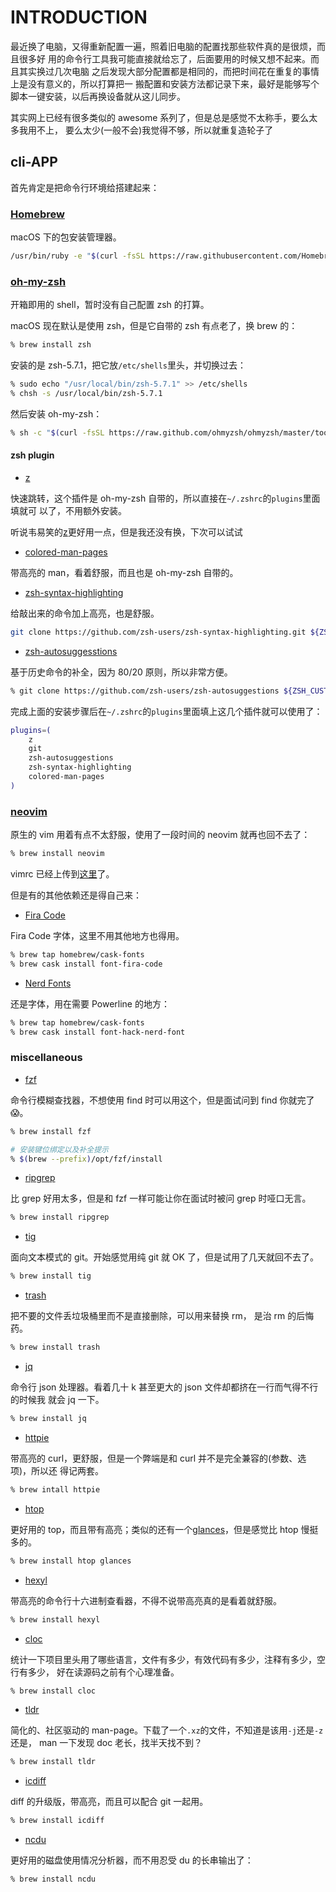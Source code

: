 # INTRODUCTION

最近换了电脑，又得重新配置一遍，照着旧电脑的配置找那些软件真的是很烦，而且很多好
用的命令行工具我可能直接就给忘了，后面要用的时候又想不起来。而且其实换过几次电脑
之后发现大部分配置都是相同的，而把时间花在重复的事情上是没有意义的，所以打算把一
搬配置和安装方法都记录下来，最好是能够写个脚本一键安装，以后再换设备就从这儿同步。

其实网上已经有很多类似的 awesome 系列了，但是总是感觉不太称手，要么太多我用不上，
要么太少(一般不会)我觉得不够，所以就重复造轮子了

## cli-APP

首先肯定是把命令行环境给搭建起来：

### [Homebrew](https://brew.sh/)

macOS 下的包安装管理器。

```sh
/usr/bin/ruby -e "$(curl -fsSL https://raw.githubusercontent.com/Homebrew/install/master/install)"
```

### [oh-my-zsh](https://ohmyz.sh/)

开箱即用的 shell，暂时没有自己配置 zsh 的打算。

macOS 现在默认是使用 zsh，但是它自带的 zsh 有点老了，换 brew 的：

```sh
% brew install zsh
```

安装的是 zsh-5.7.1，把它放`/etc/shells`里头，并切换过去：

```sh
% sudo echo "/usr/local/bin/zsh-5.7.1" >> /etc/shells
% chsh -s /usr/local/bin/zsh-5.7.1
```

然后安装 oh-my-zsh：

```sh
% sh -c "$(curl -fsSL https://raw.github.com/ohmyzsh/ohmyzsh/master/tools/install.sh)"
```

#### zsh plugin

* [z](https://github.com/ohmyzsh/ohmyzsh/tree/master/plugins/z)

快速跳转，这个插件是 oh-my-zsh 自带的，所以直接在`~/.zshrc`的`plugins`里面填就可
以了，不用额外安装。

听说韦易笑的[z](https://github.com/skywind3000/z.lua)更好用一点，但是我还没有换，下次可以试试

* [colored-man-pages](https://github.com/ohmyzsh/ohmyzsh/blob/master/plugins/colored-man-pages/colored-man-pages.plugin.zsh)

带高亮的 man，看着舒服，而且也是 oh-my-zsh 自带的。

* [zsh-syntax-highlighting]()

给敲出来的命令加上高亮，也是舒服。

```sh
git clone https://github.com/zsh-users/zsh-syntax-highlighting.git ${ZSH_CUSTOM:-~/.oh-my-zsh/custom}/plugins/zsh-syntax-highlighting
```

* [zsh-autosuggesstions](https://github.com/zsh-users/zsh-autosuggestions)

基于历史命令的补全，因为 80/20 原则，所以非常方便。

```sh
% git clone https://github.com/zsh-users/zsh-autosuggestions ${ZSH_CUSTOM:-~/.oh-my-zsh/custom}/plugins/zsh-autosuggestions
```

完成上面的安装步骤后在`~/.zshrc`的`plugins`里面填上这几个插件就可以使用了：

```sh
plugins=(
	z
	git
	zsh-autosuggestions
	zsh-syntax-highlighting
	colored-man-pages
)
```

### [neovim](https://neovim.io/)

原生的 vim 用着有点不太舒服，使用了一段时间的 neovim 就再也回不去了：

```sh
% brew install neovim
```

vimrc 已经上传到[这里](https://github.com/BalusChen/deep-config/tree/master/nvim)了。

但是有的其他依赖还是得自己来：

* [Fira Code](https://github.com/tonsky/FiraCode)

Fira Code 字体，这里不用其他地方也得用。

```sh
% brew tap homebrew/cask-fonts
% brew cask install font-fira-code
```

* [Nerd Fonts](https://github.com/ryanoasis/nerd-fonts)

还是字体，用在需要 Powerline 的地方：

```sh
% brew tap homebrew/cask-fonts
% brew cask install font-hack-nerd-font
```

### miscellaneous

* [fzf](https://github.com/junegunn/fzf)

命令行模糊查找器，不想使用 find 时可以用这个，但是面试问到 find 你就完了😱。

```sh
% brew install fzf

# 安装键位绑定以及补全提示
% $(brew --prefix)/opt/fzf/install
```

* [ripgrep](https://github.com/BurntSushi/ripgrep)

比 grep 好用太多，但是和 fzf 一样可能让你在面试时被问 grep 时哑口无言。

```sh
% brew install ripgrep
```

* [tig](https://github.com/jonas/tig)

面向文本模式的 git。开始感觉用纯 git 就 OK 了，但是试用了几天就回不去了。

```sh
% brew install tig
```

* [trash](https://github.com/sindresorhus/trash)

把不要的文件丢垃圾桶里而不是直接删除，可以用来替换 rm， 是治 rm 的后悔药。

```sh
% brew install trash
```

* [jq](https://stedolan.github.io/jq/)

命令行 json 处理器。看着几十 k 甚至更大的 json 文件却都挤在一行而气得不行的时候我
就会 jq 一下。

```sh
% brew install jq
```

* [httpie](https://httpie.org/)

带高亮的 curl，更舒服，但是一个弊端是和 curl 并不是完全兼容的(参数、选项)，所以还
得记两套。

```sh
% brew intall httpie
```

* [htop](https://hisham.hm/htop/)

更好用的 top，而且带有高亮；类似的还有一个[glances](https://nicolargo.github.io/glances/)，但是感觉比 htop 慢挺多的。

```sh
% brew install htop glances
```

* [hexyl](https://github.com/sharkdp/hexyl)

带高亮的命令行十六进制查看器，不得不说带高亮真的是看着就舒服。

```sh
% brew install hexyl
```

* [cloc](https://github.com/AlDanial/cloc)

统计一下项目里头用了哪些语言，文件有多少，有效代码有多少，注释有多少，空行有多少，
好在读源码之前有个心理准备。

```sh
% brew install cloc
```

* [tldr](https://github.com/tldr-pages/tldr)

简化的、社区驱动的 man-page。下载了一个`.xz`的文件，不知道是该用`-j`还是`-z`还是，
man 一下发现 doc 老长，找半天找不到？

```sh
% brew install tldr
```

* [icdiff](https://github.com/jeffkaufman/icdiff)

diff 的升级版，带高亮，而且可以配合 git 一起用。

```sh
% brew install icdiff
```

* [ncdu](https://dev.yorhel.nl/ncdu)

更好用的磁盘使用情况分析器，而不用忍受 du 的长串输出了：

```sh
% brew install ncdu
```
